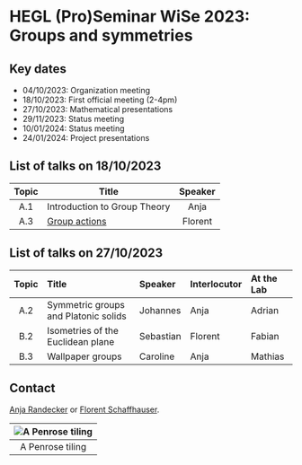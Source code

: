 # HEGL (Pro)Seminar WiSe 2023: Groups and symmetries

## Key dates

- 04/10/2023: Organization meeting
- 18/10/2023: First official meeting (2-4pm)
- 27/10/2023: Mathematical presentations
- 29/11/2023: Status meeting
- 10/01/2024: Status meeting
- 24/01/2024: Project presentations

## List of talks on 18/10/2023

| Topic | Title | Speaker |
| :-: | --- | :-: |
| A.1   | Introduction to Group Theory | Anja |
| A.3   | [Group actions](https://matematiflo.github.io/HEGL/WiSe_2023_2024/GroupActions.pdf) | Florent |

## List of talks on 27/10/2023

| Topic | Title | Speaker | Interlocutor | At the Lab |
| :-: | :-- | :-- | :-- | :-- |
| A.2 | Symmetric groups and Platonic solids | Johannes | Anja | Adrian |
| B.2 | Isometries of the Euclidean plane | Sebastian | Florent | Fabian |
| B.3 | Wallpaper groups | Caroline | Anja | Mathias |

## Contact

[Anja Randecker](https://www.mathi.uni-heidelberg.de/~arandecker/) or [Florent Schaffhauser](https://matematiflo.github.io).

|![[A Penrose tiling](https://en.wikipedia.org/wiki/Penrose_tiling)](penrose.png) |
| :-: |
| A Penrose tiling |
